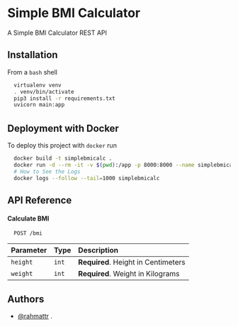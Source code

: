 # Simple BMI Calculator

A Simple BMI Calculator REST API

## Installation 

From a `bash` shell

```bash 
  virtualenv venv
  . venv/bin/activate
  pip3 install -r requirements.txt
  uvicorn main:app
```

######
## Deployment with Docker

To deploy this project with `docker` run

```bash
  docker build -t simplebmicalc .
  docker run -d --rm -it -v $(pwd):/app -p 8000:8000 --name simplebmicalc simplebmicalc start
  # How to See the Logs
  docker logs --follow --tail=1000 simplebmicalc
```
## API Reference

#### Calculate BMI

```http
  POST /bmi
```

| Parameter | Type     | Description                |
| :-------- | :------- | :------------------------- |
| `height` | `int` | **Required**. Height in Centimeters|
| `weight` | `int` | **Required**. Weight in Kilograms |

## Authors

- [@rahmattr](https://www.github.com/rahmattr) .

  
